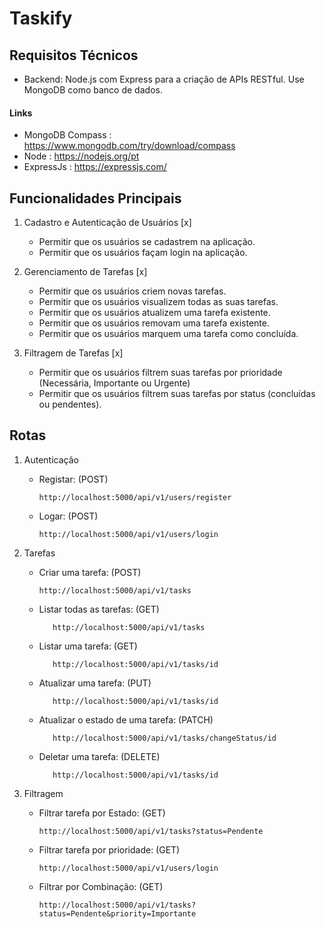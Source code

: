 # Taskify


## Requisitos Técnicos
 - Backend: Node.js com Express para a criação de APIs RESTful. Use MongoDB como banco de dados.
#### Links
  - MongoDB Compass : https://www.mongodb.com/try/download/compass
  - Node : https://nodejs.org/pt
  - ExpressJs : https://expressjs.com/

## Funcionalidades Principais
1. Cadastro e Autenticação de Usuários [x] <br>

    - Permitir que os usuários se cadastrem na aplicação.
    - Permitir que os usuários façam login na aplicação.

2. Gerenciamento de Tarefas [x] <br>
    - Permitir que os usuários criem novas tarefas.
    - Permitir que os usuários visualizem todas as suas tarefas.
    - Permitir que os usuários atualizem uma tarefa existente.
    - Permitir que os usuários removam uma tarefa existente.
    - Permitir que os usuários marquem uma tarefa como concluída.

3. Filtragem de Tarefas [x] <br>
    - Permitir que os usuários filtrem suas tarefas por  prioridade (Necessária, Importante ou Urgente) <br>
    - Permitir que os usuários filtrem suas tarefas por status (concluídas ou pendentes).<br>

## Rotas

1. Autenticação <br>
   - Registar: (POST)

   		 http://localhost:5000/api/v1/users/register
   - Logar: (POST)

   		 http://localhost:5000/api/v1/users/login
2. Tarefas <br>
   - Criar uma tarefa: (POST)

   		 http://localhost:5000/api/v1/tasks
   - Listar todas as tarefas:	(GET)

 			http://localhost:5000/api/v1/tasks
   - Listar uma tarefa: (GET)

 			http://localhost:5000/api/v1/tasks/id
   - Atualizar uma tarefa: (PUT)

 			http://localhost:5000/api/v1/tasks/id
   - Atualizar o estado de uma tarefa:  (PATCH)

 			http://localhost:5000/api/v1/tasks/changeStatus/id
   - Deletar uma tarefa:  (DELETE)

 			http://localhost:5000/api/v1/tasks/id

1. Filtragem <br>
   - Filtrar tarefa por Estado: (GET)

   		 http://localhost:5000/api/v1/tasks?status=Pendente
   - Filtrar tarefa por prioridade: (GET)

   		 http://localhost:5000/api/v1/users/login
   - Filtrar por Combinação: (GET)

   		 http://localhost:5000/api/v1/tasks?status=Pendente&priority=Importante
